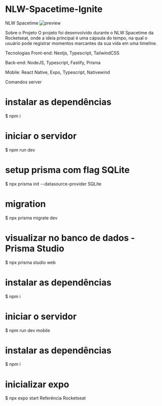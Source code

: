 # NLW-Spacetime-Ignite
NLW Spacetime
![preview](https://github.com/EduardoTCaetano/NLW-Spacetime-Ignite/assets/149100621/e20c574a-0b23-493f-9e67-0f10d68d9d67)

Sobre o Projeto
O projeto foi desenvolvido durante o NLW Spacetime da Rocketseat, onde a ideia principal é uma cápsula do tempo, na qual o usuário pode registrar momentos marcantes da sua vida em uma timeline.

Tecnologias
Front-end: Nextjs, Typescript, TailwindCSS

Back-end: NodeJS, Typescript, Fastify, Prisma

Mobile: React Native, Expo, Typescript, Nativewind

Comandos
server
# instalar as dependências
$ npm i
# iniciar o servidor
$ npm run dev
# setup prisma com flag SQLite
$ npx prisma init --datasource-provider SQLite
# migration
$ npx prisma migrate dev
# visualizar no banco de dados - Prisma Studio
$ npx prisma studio
web
# instalar as dependências
$ npm i
# iniciar o servidor
$ npm run dev
mobile
# instalar as dependências
$ npm i
# inicializar expo
$ npx expo start
Referência
Rocketseat
